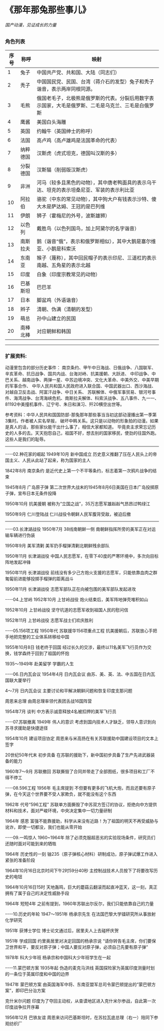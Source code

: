 # 《那年那兔那些事儿》
###### 国产动漫，见证成长的力量

### 角色列表
| 序号 | 称呼 | 映射 |
| --- | --- | --- |
| 1 | 兔子 | 中国共产党、共和国、大陆（同志们）|
| 2 | 秃子 | 中国国民党、民国、台湾（蒋介石的发型）兔子和秃子谐音，表示两岸同根同源。| 
| 3 | 毛熊 | 俄国老毛子，北极熊是俄罗斯的代表。分裂后用数字表示国家，大毛是俄罗斯、二毛是乌克兰、三毛是白俄罗斯 |
| 4 | 鹰酱 | 美国白头海雕 |
| 5 | 英国 | 约翰牛（英国绅士的称呼）|
| 6 | 法国 | 高卢鸡（高卢雄鸡是法国革命的代表）|
| 7 | 纳粹德国 | 汉斯虎（虎式坦克，德国叫汉斯的多）|
| 8 | 分裂德国 | 汉斯猫（削弱版汉斯虎）|
| 9 | 非洲 | 河马（较多且黑色的动物），其中唐老鸭面具的表示乌干达、坦克的表示坦桑尼亚、军装的表示利比亚|
| 10 | 阿拉伯 | 骆驼（中东的常见动物），其中狗大户有钱表示沙特、傻大木是萨达姆、王冠的是巴列维|
| 11 | 伊朗 | 狮子（霍梅尼的外号，波斯雄狮）|
| 12 | 以色列 | 戴胜鸟（以色列国鸟，加上阿黛尔的名字谐音）|
| 13 | 南斯拉夫 | 鹅（谐音“俄”，表示和俄罗斯相似），其中大鹅是塞尔维亚、小鹅是科索沃|
| 14 | 东南亚 | 猴子（蔑称），其中回民帽子的表示印尼、三道杠的表示南越、五角星的表示北越|
| 15 | 印度 | 白象（印度宗教常见的动物）|
| 16 | 巴基斯坦 | 巴巴羊|
| 17 | 日本 | 脚盆鸡（外语谐音）|
| 18 | 辫子 | 清朝、伪满（清朝的发型）|
| 19 | 萌总 | 孙中山建立的民国 |
| 20 | 南棒北棒 | 对应朝鲜和韩国 |

--- 

### 扩展资料:
动漫里包含的部分历史事件：
南京条约、甲午中日海战、日俄战争、八国联军、辛亥革命、抗日战争、国共内战、台海对峙、抗美援朝、大跃进、
中印战争、中巴关系、越南战争、两弹一星、中苏边境冲突、文化大革命、中美外交、中美早期的军事合作、
中华人民共和国人民政府进入联合国、中国武器出口、西沙海战、对越自卫反击战、阿富汗战争、中日关系、
苏联解体、中俄军事贸易、银河号事件、海湾战争、台湾海峡危机、南斯拉夫解体、科索沃战争、五八事件、九一一、
81192中美撞机事件、辽宁号、朱日和演习、歼20横空出世等。

参考资料：中华人民共和国国防部-那兔那年那些事当当初这部动漫播出第一季第3集时。作者被人实名举报，
破坏中韩关系。这只是以动物的形象拍的动漫。如果是真人的话，那些家伙能干出什么事了，相信大家都知道。
毕竟卖主求荣忘记历史的人多的去。天天抱怨自己，祖国不好，想去别的国家移民，使劲的往国外跑。这些人是我们的耻辱。

--- 

----02.种花家的崛起
1949年10月 新中国成立
历史意义推翻了压在人民头上的帝国主义、人民从此站了起来，称为国家的主人

1842年8月 南京条约
是近代史上第一个不平等条约，标志着第一次鸦片战争的结束

1945年8月 广岛原子弹
第二次世界大战末的1945年8月6日美国在日本广岛投掷原子弹，宣布日本无条件投降

1950年10月 抗美援朝
被称为“立国之战”，35万志愿军雄赳赳气昂昂过鸭绿江

1950年9月 仁川登陆战
仁川战役令朝鲜人民军腹背受敌，被迫后撤

---

----03.长津湖战役
1950年7月 38线南朝鲜一侧
南朝鲜指挥所旁的美军正在对运输车辆进行伪装

1950年9月 美军清剿
美军扔手榴弹清剿北朝鲜残余部队

1950年11月 长津湖战役
中国人民志愿军，在零下40度的严寒环境中，多次向目标阵地发起冲锋

1950年11月 长津湖战役
前线没有多少己方炮火支援的志愿军，只能依靠血肉之群匍匐前进能够投掷手榴弹的距离战斗

1950年11月 长津湖战役
志愿军部队正在向被包围的美军部队发起进攻

----04.上甘岭
1952年10月 上甘岭战役 
炮火结束后，美军阵地弹壳堆积如山

1952年10月 上甘岭战役
坚守坑道的志愿军收到祖国人民的慰问信

1952年11月 上甘岭战役
志愿军战士们欢庆胜利

----05.156项工程
1950年代 苏联援华156项重点工程
抗美援朝后，苏联放心手把手地把完整的工业体系转移给中国

1955年10月8日 钱老终于回国
经过长久的交涉，最终以11名美军飞行员作为交换，钱学森终于回到了祖国的怀抱

1935～1949年 赴美留学
学霸的人生

----06.日内瓦会议
1954年4月 日内瓦会议
由苏、美、英、法、中五国在日内瓦国联大厦举行

4～7月 日内瓦会议
主要讨论和平解决朝鲜问题和恢复印度支那问题

周恩来总理
由周总理率领代表团舌战16国阵营

1954年7月 谈判
中方表示诚意释放4名被扣押的美军飞行员

----07.苏联撤离
1949年 伟人的意识
考虑到国内技术人才缺乏，领导人意识到向苏寻求援助是快捷途径

1954年10月 建设项目协定
周恩来与米高扬在有关苏联援助中国建设项目的文本上签字

20世纪50年代末 初步具备
在苏联的援助下，新中国初步具备了生产先进武器装备的能力 

1960年7～9月 苏联撤回
苏联撕毁了合同并带走了全部图纸，很多项目和工厂不得不停工

----08.596工程
1956年 毛主席提到
不但要有更多的飞机大炮，而且还要有原子弹，在今天这个世界要不受人家欺负，就不能没有这个东西

1962年 代号“596工程”
苏联单方面撕毁了中苏双方签订的协议，拒绝向中方提供材料和技术，面对严峻环境，中央决定集中一切力量研制

1964年 感恩
富强不能靠援助，科学从来没有近路！为了祖国的明天不再受威胁与讹诈，即使一切都没，我们也能从零开始

----09.一鸣惊人
1960~1964年
除了必须克服超恶劣的实验现场条件，研究员们还随时面对可能到来的牺牲

1964年 历史性的一刻
铀235（原子弹核心材料）研制成功，原子弹试爆工作进入紧张的准备阶段

1964年10月16日北京时间下午2时59分40秒
主控制战技术人员按下了将要改写历史的电钮

1964年10月16日15时
天地轰鸣，巨大的蘑菇云翻滚而起直冲蓝天，这一刻，真正拥有了属于自己的决定性威胁手段

1964年 短短4年
之前有提到，1960年苏联出尔反尔，我们只能依靠自己的力量

----10.历史的年轮
1947～1951年 杨承宗先生
在法国巴黎大学镭研究所从事放射化学研究

1951年 获博士学位
博士论文通过后，居里夫人上去碰杯庆贺

1951年 学成回国
约里奥居里对决定回国的杨承宗说
“请你转告毛主席，你们要保卫世界和平，要反对原子弹；中国人要反对原子弹，必须自己先要有原子弹”

1978年 科大少年班
杨承宗和中国科大少年班学生在一起

----11.蒙巴顿方案
1935年起 伪造的麦克马洪线
英国探险家为英属印度测量时划的一条位于英属印度和中国的边界

1947年 蒙巴顿方案
由英国海军中将、东南亚盟军总司令蒙巴顿提出的“蒙巴顿方案”，即印巴分治方案

克什米尔问题
印度为了夺回主动权，从查谟地区进入克什米尔参战，自此第一次印度战争拉开序幕

1956年12月 巴铁友谊
周恩来访问巴基斯坦时，在苏拉瓦底总理（右一）陪同下参观纺织厂

